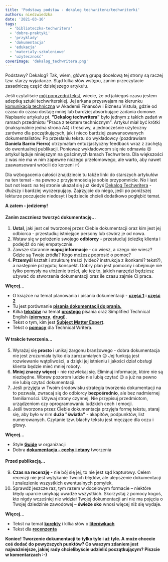 ```yaml
---
title: 'Podstawy podstaw - dekalog techwritera/techwriterki'
authors: niedzwiedzka
date: '2021-03-16'
tags:
  - 'biblioteczka-techwritera'
  - 'dobre-praktyki'
  - 'przyklady'
  - 'dokumentacja'
  - 'edukacja'
  - 'materialy-szkoleniowe'
  - 'użyteczność'
coverImage: 'dekalog_techwritera.png'
---
```


Podstawy? Dekalog? Tak, wiem, główną grupą docelową tej strony są raczej tzw.
starzy wyjadacze. Stąd kilka słów wstępu, zanim przeczytacie zasadniczą część
dzisiejszego artykułu.

<!--truncate-->

Jeśli czytaliście
[mój poprzedni tekst](http://techwriter.pl/komunikacja-techniczna-jak-sie-studiuje/),
wiecie, że od jakiegoś czasu jestem adeptką sztuki techwriterskiej. Jej arkana
przyswajam na kierunku
[komunikacja techniczna](https://www.vistula.edu.pl/kierunki-studiow/kontynuacja-edukacji/studia-podyplomowe/informatyka/komunikacja-techniczna)
w Akademii Finansów i Biznesu Vistula, gdzie od czasu do czasu dostaję mniej lub
bardziej absorbujące zadania domowe. Napisanie artykułu pt. **"Dekalog
techwritera"** było jednym z takich zadań w ramach przedmiotu "Praca z tekstem
technicznym". Artykuł miał być krótki (maksymalnie jedna strona A4) i treściwy,
a jednocześnie użyteczny zarówno dla początkujących, jak i nieco bardziej
zaawansowanych dokumentalistów. Po przesłaniu tekstu do wykładowcy (pozdrawiam
**Daniela Barrio Fierro**) otrzymałam entuzjastyczny feedback wraz z zachętą do
ewentualnej publikacji. Ponieważ wykładowcom się nie odmawia 😉 artykuł ląduje
niniejszym na gościnnych łamach Techwritera. Dla większości z was nie ma w nim
zapewne niczego przełomowego, ale warto, aby nawet zaawansowani wrócili do
korzeni :-)

Dla wzbogacenia całości znajdziecie tu także linki do starszych artykułów na ten
temat - na pewno z przyjemnością je sobie przypomnicie. No i last but not least:
na tej stronie ukazał się już kiedyś
[Dekalog Techwritera](http://techwriter.pl/dekalog-tech-writera/) - dłuższy i
bardziej wyczerpujący. Zajrzyjcie do niego, jeśli po poniższej lekturze
poczujecie niedosyt i będziecie chcieli dodatkowo pogłębić temat.

**A zatem - jedziemy!**

#### Zanim zaczniesz tworzyć dokumentację…

1. **Ustal**, jaki jest cel tworzonej przez Ciebie dokumentacji oraz kim jest
   jej odbiorca - przestudiuj istniejące persony lub stwórz je od nowa.
2. Wstaw się w położenie swojego **odbiorcy** - przestudiuj ścieżkę klienta i
   podejdź do niej empatycznie.
3. Zawsze starannie **mapuj informacje** - co wiesz, a czego nie wiesz? Gdzie są
   Twoje źródła? Kogo możesz poprosić o pomoc?
4. **Przemyśl** kształt i strukturę treści (video? instrukcja z ikonkami?
   tekst?), a następnie przygotuj konspekt. Dobry plan jest pomocny i obejmuje
   nie tylko pomysły na ułożenie treści, ale też to, jakich narzędzi będziesz
   używać do stworzenia dokumentacji oraz ile czasu zajmie Ci praca.

**Więcej...**

- O książce na temat planowania i pisania dokumentacji -
  [**część 1**](http://techwriter.pl/naucz-sie-sama-czesc-3/) i
  [**część 2**](http://techwriter.pl/naucz-sie-sama-czesc-4/)
- Tu jest porównanie
  **[pisania dokumentacji do prania.](http://techwriter.pl/pisanie-dokumentow-jest-jak-sortowanie-wypranych-ubran/)**
- Kilka **[tekstów](http://techwriter.pl/prosty-jezyk-przyklady-i-narzedzia/)**
  na temat [**prostego**](http://techwriter.pl/plain-language/) pisania oraz
  Simplified Technical English
  ([**pierwszy**](http://techwriter.pl/simplified-technical-english-wprowadzenie/),
  **[drugi](http://techwriter.pl/simplified-technical-english-ste-jak-go-uzywac-w-praktyce/)**).
- Tekst o tym, kim jest
  **[Subject Matter Expert](http://techwriter.pl/kim-jest-sme/)**.
- Tekst o
  [**pomocy**](http://techwriter.pl/tech-writer-w-opalach-gdzie-szukac-pomocy/)
  dla Technical Writera.

#### W trakcie tworzenia...

5. Wyrażaj się **prosto** i unikaj żargonu branżowego - dobra dokumentacja nie
   jest zrozumiała tylko dla zarozumiałych 😉 Jej funkcją jest rozwiewanie
   wątpliwości, a dzięki jej istnieniu i jakości dział obsługi klienta będzie
   mieć mniej roboty.
6. **Mniej znaczy więcej** - nie rozwlekaj się. Eliminuj informacje, które nie
   są niezbędne. Wbrew pozorom ludzie nie lubią czytać 😉 a już na pewno nie
   lubią czytać dokumentacji.
7. Jeśli przyjęta w Twoim środowisku strategia tworzenia dokumentacji na to
   pozwala, zwracaj się do odbiorcy **bezpośrednio**, ale bez nadmiernej
   familiarności. Używaj strony czynnej. Nie przypisuj przedmiotom, urządzeniom
   czy oprogramowaniu ludzkich cech i emocji.
8. Jeśli tworzona przez Ciebie dokumentacja przyjęła formę tekstu, staraj się,
   aby było w nim **dużo "światła"** - akapitów, podpunktów, list numerowanych.
   Czytanie tzw. blachy tekstu jest męczące dla oczu i głowy.

**Więcej...**

- Style **[Guide](http://techwriter.pl/podrecznik-stylu-stylrecznik/)** w
  organizacji
- Dobra
  [**dokumentacja - cechy i etapy**](http://techwriter.pl/dobra-dokumentacja-cechy-i-etapy-tworzenia/)
  tworzenia

#### Przed publikacją...

9. **Czas na recenzję** - nie bój się jej, to nie jest sąd kapturowy. Celem
   recenzji nie jest wytykanie Twoich błędów, ale ulepszenie dokumentacji i
   znalezienie wszystkich ewentualnych pomyłek.
10. Sprawdź jeszcze raz, tym razem w docelowym formacie – niektóre błędy uparcie
    umykają uwadze wszystkich. Skorzystaj z pomocy kogoś, kto nigdy wcześniej
    nie widział Twojej dokumentacji ani nie ma pojęcia o Twojej dziedzinie
    zawodowej – **świeże oko** wnosi więcej niż się wydaje.

**Więcej...**

- Tekst na temat [**korekty**](http://techwriter.pl/korekta-w-tempie-pendolino/)
  i kilka słów o [**literówkach**](http://techwriter.pl/literowki/)
- Tekst dla
  [**recenzenta**](http://techwriter.pl/jak-sobie-radzic-z-recenzja-merytoryczna-dokumentacji/)

**Koniec! Tworzenie dokumentacji to tylko tyle i aż tyle. A może chcecie coś
dodać do powyższych punktów? Co waszym zdaniem jest najważniejsze, jakiej rady
chcielibyście udzielić początkującym? Piszcie w komentarzach :-)**
